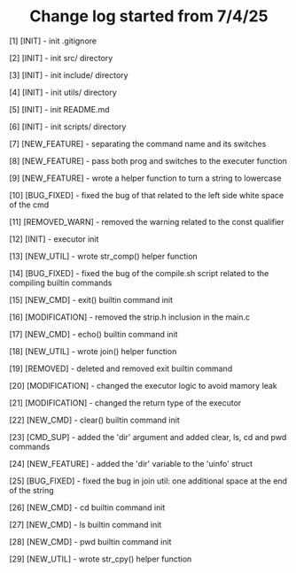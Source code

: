 <h1 align='center'>Change log started from 7/4/25</h1>
<p>[1] [INIT] - init .gitignore</p>
<p>[2] [INIT] - init src/ directory</p>
<p>[3] [INIT] - init include/ directory</p>
<p>[4] [INIT] - init utils/ directory</p>
<p>[5] [INIT] - init README.md</p>
<p>[6] [INIT] - init scripts/ directory</p>
<p>[7] [NEW_FEATURE] - separating the command name and its switches</p>
<p>[8] [NEW_FEATURE] - pass both prog and switches to the executer function</p>
<p>[9] [NEW_FEATURE] - wrote a helper function to turn a string to lowercase</p>
<p>[10] [BUG_FIXED] - fixed the bug of that related to the left side white space of the cmd</p>
<p>[11] [REMOVED_WARN] - removed the warning related to the const qualifier</p>
<p>[12] [INIT] - executor init</p>
<p>[13] [NEW_UTIL] - wrote str_comp() helper function</p>
<p>[14] [BUG_FIXED] - fixed the bug of the compile.sh script related to the compiling builtin commands</p>
<p>[15] [NEW_CMD] - exit() builtin command init</p>
<p>[16] [MODIFICATION] - removed the strip.h inclusion in the main.c</p>
<p>[17] [NEW_CMD] - echo() builtin command init</p>
<p>[18] [NEW_UTIL] - wrote join() helper function</p>
<p>[19] [REMOVED] - deleted and removed exit builtin command</p>
<p>[20] [MODIFICATION] - changed the executor logic to avoid mamory leak</p>
<p>[21] [MODIFICATION] - changed the return type of the executor</p>
<p>[22] [NEW_CMD] - clear() builtin command init</p>
<p>[23] [CMD_SUP] - added the 'dir' argument and added clear, ls, cd and pwd commands</p>
<p>[24] [NEW_FEATURE] - added the 'dir' variable to the 'uinfo' struct</p>
<p>[25] [BUG_FIXED] - fixed the bug in join util: one additional space at the end of the string</p>
<p>[26] [NEW_CMD] - cd builtin command init</p>
<p>[27] [NEW_CMD] - ls builtin command init</p>
<p>[28] [NEW_CMD] - pwd builtin command init</p>
<p>[29] [NEW_UTIL] - wrote str_cpy() helper function</p>
